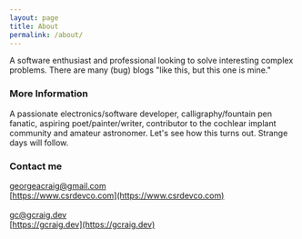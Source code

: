 ```yaml
---
layout: page
title: About
permalink: /about/
---
```


A software enthusiast and professional looking to solve interesting complex problems. There are many (bug) blogs "like this, but this one is mine."

### More Information

A passionate electronics/software developer, calligraphy/fountain pen fanatic, aspiring poet/painter/writer, contributor to the cochlear implant community and amateur astronomer. Let's see how this turns out. Strange days will follow.

### Contact me

[georgeacraig@gmail.com](mailto:georgeacraig@gmail.com)<br>
[https://www.csrdevco.com](https://www.csrdevco.com)<br><br>
[gc@gcraig.dev](mailto:gc@gcraig.dev)<br>
[https://gcraig.dev](https://gcraig.dev)
